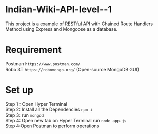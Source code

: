 # Indian-Wiki-API-level--1
This project is a example of RESTful API with Chained Route Handlers Method using Express and Mongoose as a database.

# Requirement
Postman `https://www.postman.com/`<br />
Robo 3T `https://robomongo.org/` (Open-source MongoDB GUI) <br />


# Set up
Step 1 : Open Hyper Terminal <br />
Step 2: Install all the Dependencies `npm i`<br />
Step 3: run `mongod` <br />
Step 4: Open new tab on Hyper Terminal run `node app.js` <br/>
Step 4:Open Postman to perform operations
